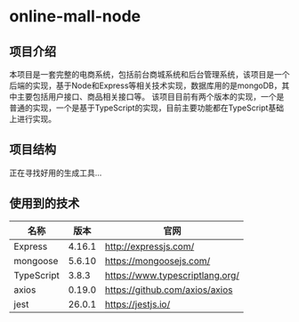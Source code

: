 # online-mall-node

## 项目介绍

本项目是一套完整的电商系统，包括前台商城系统和后台管理系统，该项目是一个后端的实现，基于Node和Express等相关技术实现，数据库用的是mongoDB，其中主要包括用户接口、商品相关接口等。
该项目目前有两个版本的实现，一个是普通的实现，一个是基于TypeScript的实现，目前主要功能都在TypeScript基础上进行实现。

## 项目结构

正在寻找好用的生成工具...

## 使用到的技术

| 名称                 |  版本  | 官网                                          |
|---------------------|--------|----------------------------------------------|
| Express             | 4.16.1 | http://expressjs.com/                        |
| mongoose            | 5.6.10 | https://mongoosejs.com/                      |
| TypeScript          | 3.8.3  | https://www.typescriptlang.org/              |
| axios               | 0.19.0 | https://github.com/axios/axios               |
| jest                | 26.0.1 | https://jestjs.io/                           |